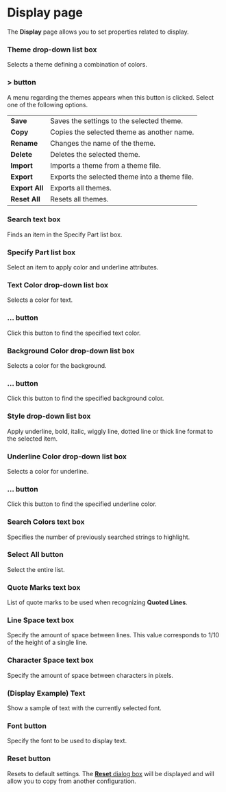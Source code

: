 # Display page

The **Display** page allows you to set properties related to display.

### Theme drop-down list box

Selects a theme defining a combination of colors.

### \> button

A menu regarding the themes appears when this button is clicked. Select one of the following options.

|     |     |
| --- | --- |
| **Save** | Saves the settings to the selected theme. |
| **Copy** | Copies the selected theme as another name. |
| **Rename** | Changes the name of the theme. |
| **Delete** | Deletes the selected theme. |
| **Import** | Imports a theme from a theme file. |
| **Export** | Exports the selected theme into a theme file. |
| **Export All** | Exports all themes. |
| **Reset All** | Resets all themes. |

### Search text box

Finds an item in the Specify Part list box.

### Specify Part list box

Select an item to apply color and underline attributes.

### Text Color drop-down list box

Selects a color for text.

### ... button

Click this button to find the specified text color.

### Background Color drop-down list box

Selects a color for the background.

### ... button

Click this button to find the specified background color.

### Style drop-down list box

Apply underline, bold, italic, wiggly line, dotted line or thick line format to the selected item.

### Underline Color drop-down list box

Selects a color for underline.

### ... button

Click this button to find the specified underline color.

### Search Colors text box

Specifies the number of previously searched strings to highlight.

### Select All button

Select the entire list.

### Quote Marks text box

List of quote marks to be used when recognizing **Quoted Lines**.

### Line Space text box

Specify the amount of space between lines. This value corresponds to 1/10 of
the height of a single line.

### Character Space text box

Specify the amount of space between characters in pixels.

### (Display Example) Text

Show a sample of text with the currently selected font.

### Font button

Specify the font to be used to display text.

### Reset button

Resets to default settings. The
[**Reset** dialog box](../reset/index) will be displayed
and will allow you to copy from another configuration.
